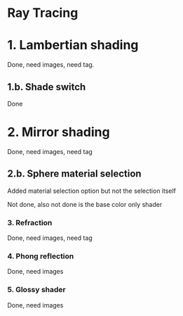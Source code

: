 # Ray Tracing

# 1. Lambertian shading

Done, need images, need tag.

## 1.b. Shade switch

Done

# 2. Mirror shading

Done, need images, need tag

## 2.b. Sphere material selection

Added material selection option but not the selection itself

Not done, also not done is the base color only shader

### 3. Refraction

Done, need images, need tag

### 4. Phong reflection

Done, need images

### 5. Glossy shader

Done, need images